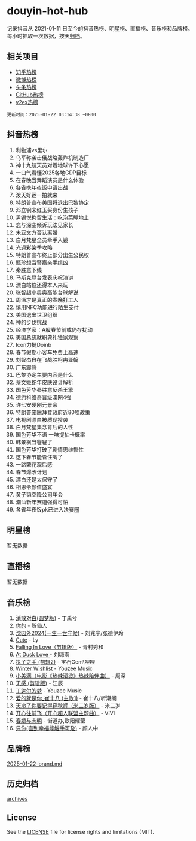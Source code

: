 # douyin-hot-hub

记录抖音从 2021-01-11 日至今的抖音热榜、明星榜、直播榜、音乐榜和品牌榜。每小时抓取一次数据，按天[归档](archives)。

## 相关项目

- [知乎热榜](https://github.com/lonnyzhang423/zhihu-hot-hub)
- [微博热榜](https://github.com/lonnyzhang423/weibo-hot-hub)
- [头条热榜](https://github.com/lonnyzhang423/toutiao-hot-hub)
- [GitHub热榜](https://github.com/lonnyzhang423/github-hot-hub)
- [v2ex热榜](https://github.com/lonnyzhang423/v2ex-hot-hub)


`更新时间：2025-01-22 03:14:38 +0800`

## 抖音热榜

1. 利物浦vs里尔
1. 乌军称袭击俄战略轰炸机制造厂
1. 神十九航天员对着地球许下心愿
1. 一口气看懂2025各地GDP目标
1. 在春晚当舞蹈演员是什么体验
1. 各省携年夜饭申请出战
1. 泼天好运一拍就来
1. 特朗普宣布美国将退出巴黎协定
1. 邓立钢宋红玉买身份生孩子
1. 尹锡悦拘留生活：吃泡菜睡地上
1. 恋与深空倾诉玩法见家长
1. 朱亚文方否认离婚
1. 白月梵星全员牵手入镜
1. 光遇彩染季攻略
1. 特朗普宣布终止部分出生公民权
1. 甄珍想当警察亲手缉凶
1. 秦胜意下线
1. 马斯克登台发表庆祝演讲
1. 漂白站位还得本人来玩
1. 张智超小奥奥高能台球解说
1. 周深才是真正的春晚打工人
1. 慎用NFC功能进行陌生支付
1. 美国退出世卫组织
1. 神的步伐挑战
1. 经济学家：A股春节前或仍存扰动
1. 美国总统就职典礼独家观察
1. Icon力挺Doinb
1. 春节假期小客车免费上高速
1. 刘智杰自在飞战胜柯冉亚翰
1. 广东震感
1. 巴黎协定主要内容是什么
1. 蔡文姬蛇年皮肤设计解析
1. 国色芳华秦胜意反杀王擎
1. 德约科维奇晋级澳网4强
1. 许七安硬刚元景帝
1. 特朗普废除拜登政府近80项政策
1. 电视剧漂白被质疑抄袭
1. 白月梵星集念背后的人性
1. 国色芳华不语 一味提抽卡概率
1. 韩景枫当爸爸了
1. 国色芳华打破了剧情思维惯性
1. 这下春节能管住嘴了
1. 一路繁花观后感
1. 春节爆改计划
1. 漂白还是太保守了
1. 相思令颜值盛宴
1. 黄子韬空降公司年会
1. 潮汕新年赛道强得可怕
1. 各省年夜饭pk已进入决赛圈

## 明星榜

暂无数据

## 直播榜

暂无数据

## 音乐榜

1. [消散对白(圆梦版)](https://sf5-hl-cdn-tos.douyinstatic.com/obj/tos-cn-ve-2774/og4jB5I5IizzoZVAAAzWgBMAsMDWoArfwBOiFs) - 丁禹兮
1. [你的](https://sf5-hl-cdn-tos.douyinstatic.com/obj/tos-cn-ve-2774/oYuIeKf42jB7sEV6B2upMdpYAgfrQWj0FeRegh) - 贺仙人
1. [沈园外2024(一生一世守候)](https://sf5-hl-cdn-tos.douyinstatic.com/obj/tos-cn-ve-2774/oAIYMHGCmKaYKFDd6FZBf9AfMfx1eErAAEJAFH) - 刘兆宇/张德伊玲
1. [Cute](https://sf5-hl-cdn-tos.douyinstatic.com/obj/tos-cn-ve-2774/o4IbIzHWKAAB4wsS5qMBRiiAlEBGTpQRNfFvuo) - Ly
1. [Falling In Love（剪辑版）](https://sf5-hl-cdn-tos.douyinstatic.com/obj/tos-cn-ve-2774/o8ajpA8zzgBPahbBIO8AcKGBLJezFCRd1wfP9f) - 青村秀和
1. [ At Dusk  Love ](https://sf5-hl-cdn-tos.douyinstatic.com/obj/tos-cn-ve-2774/o8CrpCf5CaYgI4ZrtQgMQAFEfuGqNnRSDQAPBc) - 刘嗨雨
1. [执子之手 (剪辑2)](https://sf5-hl-cdn-tos.douyinstatic.com/obj/tos-cn-ve-2774/oUoZLQjCc31XzqsBnBQUNgeKtYPBcgbFDwtfcu) - 宝石Gem\哩哩
1. [Winter Wishlist](https://sf5-hl-cdn-tos.douyinstatic.com/obj/tos-cn-ve-2774/oIIgUOeamCFCVAzxN6MFRLIBlLGpUqQxeeHrLE) - Youzee Music
1. [小美满（电影《热辣滚烫》热辣陪伴曲）](https://sf5-hl-cdn-tos.douyinstatic.com/obj/tos-cn-ve-2774/o0GAn2lSgfZIDUgtevCGDQYnFg4CwnrBaxbTZL) - 周深
1. [无感 (剪辑版)](https://sf5-hl-cdn-tos.douyinstatic.com/obj/tos-cn-ve-2774/o0eIsUzJBDlQaQFC5OFlgbMEZC1TFYBftOBn6p) - 江辰
1. [丁达尔的梦](https://sf5-hl-cdn-tos.douyinstatic.com/obj/tos-cn-ve-2774/oMU3WirUZBVQkAC9ccG5P2IQirziZM2RTInUY) - Youzee Music
1. [爱的就是你_崔十八 (主歌1)](https://sf5-hl-cdn-tos.douyinstatic.com/obj/tos-cn-ve-2774/oI5BO5DhFZ6UTcNCnZaOCBLtZ7WIMQGfgnXf5E) - 崔十八/听潮阁
1. [天冷了你要记得穿秋裤（米三岁版）](https://sf5-hl-cdn-tos.douyinstatic.com/obj/tos-cn-ve-2774/oQlIwVIDWiZ6BQilAorS7MA0AgCkQDvcZAdm1) - 米三岁
1. [开心往前飞（开心超人联盟主题曲）](https://sf5-hl-cdn-tos.douyinstatic.com/obj/tos-cn-ve-2774/9d8fb7c82cf1421fb93a9fe925275e0a) - VIVI
1. [春娇与志明](https://sf6-cdn-tos.douyinstatic.com/obj/tos-cn-ve-2774/e530d8fceb7044b39707d7f9ff54add1) - 街道办,欧阳耀莹
1. [只你(直到幸福能触手可及)](https://sf5-hl-cdn-tos.douyinstatic.com/obj/tos-cn-ve-2774/o0lBkRDzFTeaVSUz3ZZSCBVtZ5DIMQGfgmEAuE) - 颜人中

## 品牌榜

[2025-01-22-brand.md](archives/2025-01-22-brand.md)

## 历史归档

[archives](archives)

## License

See the [LICENSE](LICENSE) file for license rights and limitations (MIT).
